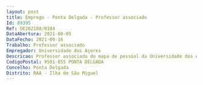 ```yaml
--- 
layout: post
title: Emprego - Ponta Delgada - Professor associado
Id: 89395
Ref: OE202108/0104
DataAbertura: 2021-08-05
DataFecho: 2021-09-16
Trabalho: Professor associado
Empregador: Universidade dos Açores
Descricao: Professor associado do mapa de pessoal da Universidade dos Açores, na modalidade de contrato de trabalho em funções públicas por tempo indeterminado, para a área científica disciplinar de História
CodigoPostal: 9501-855 PONTA DELGADA
Concelho: Ponta Delgada
Distrito: RAA - Ilha de São Miguel
--- 
```

